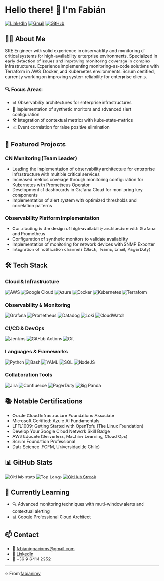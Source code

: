 # Hello there! 👋 I'm Fabián

[![LinkedIn](https://img.shields.io/badge/LinkedIn-0077B5?style=for-the-badge&logo=linkedin&logoColor=white)](https://linkedin.com/in/fabianimv)
[![Gmail](https://img.shields.io/badge/Gmail-D14836?style=for-the-badge&logo=gmail&logoColor=white)](mailto:fabianignaciomv@gmail.com)
[![GitHub](https://img.shields.io/badge/GitHub-100000?style=for-the-badge&logo=github&logoColor=white)](https://github.com/FabianIMV)

## 👨‍💻 About Me

SRE Engineer with solid experience in observability and monitoring of critical systems for high-availability enterprise environments. Specialized in early detection of issues and improving monitoring coverage in complex infrastructures. Experience implementing monitoring-as-code solutions with Terraform in AWS, Docker, and Kubernetes environments. Scrum certified, currently working on improving system reliability for enterprise clients.

### 🔍 Focus Areas:
- 📊 Observability architectures for enterprise infrastructures
- 🔄 Implementation of synthetic monitors and advanced alert configuration
- 🛠️ Integration of contextual metrics with kube-state-metrics
- 📈 Event correlation for false positive elimination

## 🚀 Featured Projects

### CN Monitoring (Team Leader)
- Leading the implementation of observability architecture for enterprise infrastructure with multiple critical services
- Increased metrics coverage through monitoring configuration for Kubernetes with Prometheus Operator
- Development of dashboards in Grafana Cloud for monitoring key components
- Implementation of alert system with optimized thresholds and correlation patterns

### Observability Platform Implementation
- Contributing to the design of high-availability architecture with Grafana and Prometheus
- Configuration of synthetic monitors to validate availability
- Implementation of monitoring for network devices with SNMP Exporter
- Integration of notification channels (Slack, Teams, Email, PagerDuty)

## 🛠️ Tech Stack

### Cloud & Infrastructure
![AWS](https://img.shields.io/badge/AWS-232F3E?style=for-the-badge&logo=amazon-aws&logoColor=white)
![Google Cloud](https://img.shields.io/badge/Google_Cloud-4285F4?style=for-the-badge&logo=google-cloud&logoColor=white)
![Azure](https://img.shields.io/badge/Azure-0078D4?style=for-the-badge&logo=microsoftazure&logoColor=white)
![Docker](https://img.shields.io/badge/Docker-2496ED?style=for-the-badge&logo=docker&logoColor=white)
![Kubernetes](https://img.shields.io/badge/Kubernetes-326CE5?style=for-the-badge&logo=kubernetes&logoColor=white)
![Terraform](https://img.shields.io/badge/Terraform-7B42BC?style=for-the-badge&logo=terraform&logoColor=white)

### Observability & Monitoring
![Grafana](https://img.shields.io/badge/Grafana-F46800?style=for-the-badge&logo=grafana&logoColor=white)
![Prometheus](https://img.shields.io/badge/Prometheus-E6522C?style=for-the-badge&logo=prometheus&logoColor=white)
![Datadog](https://img.shields.io/badge/Datadog-632CA6?style=for-the-badge&logo=datadog&logoColor=white)
![Loki](https://img.shields.io/badge/Loki-F5A800?style=for-the-badge&logo=grafana&logoColor=white)
![CloudWatch](https://img.shields.io/badge/CloudWatch-FF4F8B?style=for-the-badge&logo=amazon-aws&logoColor=white)

### CI/CD & DevOps
![Jenkins](https://img.shields.io/badge/Jenkins-D24939?style=for-the-badge&logo=jenkins&logoColor=white)
![GitHub Actions](https://img.shields.io/badge/GitHub_Actions-2088FF?style=for-the-badge&logo=github-actions&logoColor=white)
![Git](https://img.shields.io/badge/Git-F05032?style=for-the-badge&logo=git&logoColor=white)

### Languages & Frameworks
![Python](https://img.shields.io/badge/Python-3776AB?style=for-the-badge&logo=python&logoColor=white)
![Bash](https://img.shields.io/badge/Bash-4EAA25?style=for-the-badge&logo=gnu-bash&logoColor=white)
![YAML](https://img.shields.io/badge/YAML-CB171E?style=for-the-badge&logo=yaml&logoColor=white)
![SQL](https://img.shields.io/badge/SQL-4479A1?style=for-the-badge&logo=postgresql&logoColor=white)
![NodeJS](https://img.shields.io/badge/Node.js-339933?style=for-the-badge&logo=nodedotjs&logoColor=white)

### Collaboration Tools
![Jira](https://img.shields.io/badge/Jira-0052CC?style=for-the-badge&logo=jira&logoColor=white)
![Confluence](https://img.shields.io/badge/Confluence-172B4D?style=for-the-badge&logo=confluence&logoColor=white)
![PagerDuty](https://img.shields.io/badge/PagerDuty-06AC38?style=for-the-badge&logo=pagerduty&logoColor=white)
![Big Panda](https://img.shields.io/badge/BigPanda-0074D9?style=for-the-badge&logo=data:image/svg+xml;base64,&logoColor=white)

## 📚 Notable Certifications

- Oracle Cloud Infrastructure Foundations Associate
- Microsoft Certified: Azure AI Fundamentals
- LFFL1009: Getting Started with OpenTofu (The Linux Foundation)
- Develop Your Google Cloud Network Skill Badge
- AWS Educate (Serverless, Machine Learning, Cloud Ops)
- Scrum Foundation Professional
- Data Science (FCFM, Universidad de Chile)

## 📊 GitHub Stats

![GitHub stats](https://github-readme-stats.vercel.app/api?username=fabianimv&show_icons=true&theme=radical&include_all_commits=true)
![Top Langs](https://github-readme-stats.vercel.app/api/top-langs/?username=fabianimv&layout=compact&theme=radical)
[![GitHub Streak](https://github-readme-streak-stats.herokuapp.com/?user=fabianimv&theme=radical)](https://git.io/streak-stats)

## 🌱 Currently Learning

- 🔍 Advanced monitoring techniques with multi-window alerts and contextual alerting
- 📊 Google Professional Cloud Architect

## 📫 Contact

- 📧 fabianignaciomv@gmail.com
- 🔗 [LinkedIn](https://linkedin.com/in/fabianimv)
- 📱 +56 9 6414 2352

---
⭐️ From [fabianimv](https://github.com/fabianimv)
